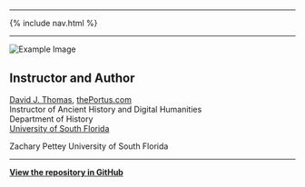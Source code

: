 #
---

{% include nav.html %}

---

![Example Image](https://i.imgur.com/o0wXZap.jpg)

## Instructor and Author

[David J. Thomas](mailto:dave.a.base@gmail.com), [thePortus.com](http://thePortus.com)<br />
Instructor of Ancient History and Digital Humanities<br />
Department of History<br />
[University of South Florida](https://github.com/usf-portal)

Zachary Pettey
University of South Florida

---

**[View the repository in GitHub](https://github.com/usf-portal/hacking-historical-texts-final)**
